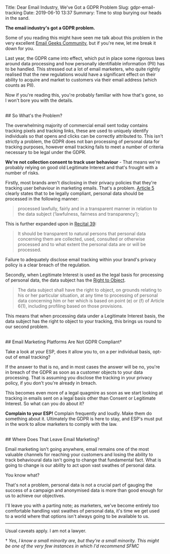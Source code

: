 Title: Dear Email Industry, We've Got a GDPR Problem
Slug: gdpr-email-tracking
Date: 2019-06-10 13:37
Summary: Time to stop burying our heads in the sand.

**The email industry's got a GDPR problem.**

Some of you reading this might have seen me talk about this problem in the very excellent [Email Geeks Community](https://email.geeks.chat), but if you're new, let me break it down for you.

Last year, the GDPR came into effect, which put in place some rigorous laws around data processing and how personally identifiable information (PII) has to be handled. This stressed out a lot of email marketers, who quite rightly realised that the new regulations would have a significant effect on their ability to acquire and market to customers via their email address (which counts as PII). 

Now if you're reading this, you're probably familiar with how that's gone, so I won't bore you with the details.

<br />
## So What's the Problem?

The overwhelming majority of commercial email sent today contains tracking pixels and tracking links, these are used to uniquely identify individuals so that opens and clicks can be correctly attributed to. This isn't strictly a problem, the GDPR does not ban processing of personal data for tracking purposes, however email tracking fails to meet a number of criteria necessary to be legal under the GDPR.

**We're not collection consent to track user behaviour** - That means we're probably relying on good old Legitimate Interest and that's frought with a number of risks.

Firstly, most brands aren't disclosing in their privacy policies that they're tracking user behaviour in marketing emails. That's a problem. [Article 5](https://gdpr-info.eu/art-5-gdpr/) clearly states that to be legally compliant, personal data should be processed in the following manner:

>processed lawfully, fairly and in a transparent manner in relation to the data subject (‘lawfulness, fairness and transparency’);

This is further expanded upon in [Recital 39](https://gdpr-info.eu/recitals/no-39/):

>It should be transparent to natural persons that personal data concerning them are collected, used, consulted or otherwise processed and to what extent the personal data are or will be processed.

Failure to adequately disclose email tracking within your brand's privacy policy is a clear breach of the regulation.

Secondly, when Legitimate Interest is used as the legal basis for processing of personal data, the data subject has the [Right to Object](https://gdpr-info.eu/art-21-gdpr/).

>The data subject shall have the right to object, on grounds relating to his or her particular situation, at any time to processing of personal data concerning him or her which is based on point (e) or (f) of Article 6(1), including profiling based on those provisions.

This means that when processing data under a Legitimate Interest basis, the data subject has the right to object to your tracking, this brings us round to our second problem.

<br />
## Email Marketing Platforms Are Not GDPR Compliant&#8224;

Take a look at your ESP, does it allow you to, on a per individual basis, opt-out of email tracking?

If the answer to that is no, and in most cases the answer will be no, you're in breach of the GDPR as soon as a customer objects to your data processing. That is assuming you disclose the tracking in your privacy policy, if you don't you're already in breach.

This becomes even more of a legal quagmire as soon as we start looking at tracking in emails sent on a legal basis other than Consent or Legitimate Interest. 
So what can you do about it?

**Complain to your ESP!** Complain frequently and loudly. Make them do something about it. Ultimately the GDPR is here to stay, and ESP's must put in the work to allow marketers to comply with the law.

<br />
## Where Does That Leave Email Marketing?

Email marketing isn't going anywhere, email remains one of the most valuable channels for reaching your customers and losing the ability to track behavioural data isn't going to change that fundamental fact. What is going to change is our ability to act upon vast swathes of personal data.

You know what?

That's not a problem, personal data is not a crucial part of gauging the success of a campaign and anonymised data is more than good enough for us to achieve our objectives.

I'll leave you with a parting note; as marketers, we've become entirely too comfortable handling vast swathes of personal data, it's time we get used to a world where that options isn't always going to be available to us. 



***

Usual caveats apply. I am not a lawyer.

&#8224; *Yes, I know a small minority are, but they're a small minority. This might be one of the very few instances in which I'd recommend SFMC*